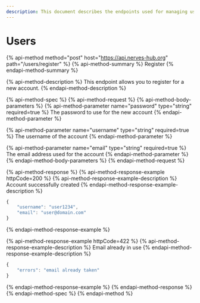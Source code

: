 ```yaml
---
description: This document describes the endpoints used for managing users on NervesHub.
---
```


# Users

{% api-method method="post" host="https://api.nerves-hub.org" path="/users/register" %}
{% api-method-summary %}
Register
{% endapi-method-summary %}

{% api-method-description %}
This endpoint allows you to register for a new account.
{% endapi-method-description %}

{% api-method-spec %}
{% api-method-request %}
{% api-method-body-parameters %}
{% api-method-parameter name="password" type="string" required=true %}
The password to use for the new account
{% endapi-method-parameter %}

{% api-method-parameter name="username" type="string" required=true %}
The username of the account
{% endapi-method-parameter %}

{% api-method-parameter name="email" type="string" required=true %}
The email address used for the account
{% endapi-method-parameter %}
{% endapi-method-body-parameters %}
{% endapi-method-request %}

{% api-method-response %}
{% api-method-response-example httpCode=200 %}
{% api-method-response-example-description %}
Account successfully created
{% endapi-method-response-example-description %}

```javascript
{
    "username": "user1234",
    "email": "user@domain.com"
}
```
{% endapi-method-response-example %}

{% api-method-response-example httpCode=422 %}
{% api-method-response-example-description %}
Email already in use
{% endapi-method-response-example-description %}

```javascript
{
    "errors": "email already taken"
}
```
{% endapi-method-response-example %}
{% endapi-method-response %}
{% endapi-method-spec %}
{% endapi-method %}



